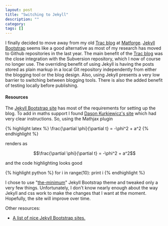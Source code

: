 ```yaml
---
layout: post
title: "Switching to Jekyll"
description: ""
category: 
tags: []
---
```


I finally decided to move away from my old [Trac blog][TracBlog] at
[Matforge](http://matforge.org). [Jekyll Bootstrap][JekyllBootstrap]
seems like a good alternative as most of my research has moved to
Github repositories in the last year. The main benefit of the
[Trac blog][TracBlog] was the close integration with the Subversion
repository, which I now of course no longer use.  The overriding
benefit of using Jekyll is having the posts stored as plain markup in
a local Git repository independently from either the blogging tool or
the blog design. Also, using Jekyll presents a very low barrier to
switching between blogging tools. There is also the added benefit of
testing locally before publishing.

#### Resources

The [Jekyll Bootstrap site][JekyllBootstrap] has most of the
requirements for setting up the blog. To add in maths support I found
[Dason Kurkiewicz's site](http://dasonk.github.com/blog/2012/10/09/Using-Jekyll-and-Mathjax/)
which had very clear instructions.  So, using the Mathjax plugin

{% highlight latex %}
\frac{\partial \phi}{\partial t} = -\phi^2 + a^2
{% endhighlight %}

renders as

$$\frac{\partial \phi}{\partial t} = -\phi^2 + a^2$$

and the code highlighting looks good

{% highlight python %}
for i in range(10):
    print i
{% endhighlight %}

I chose to use
"[the-minimum](http://themes.jekyllbootstrap.com/preview/the-minimum/)"
Jekyll Bootstrap theme and tweaked only a very few
things. Unfortunately, I don't know nearly enough about the way Jekyll
and css work to make the changes that I want at the moment. Hopefully,
the site will improve over time.

Other resources:

  * [A list of nice Jekyll Bootstrap sites.](https://github.com/mojombo/jekyll/wiki/Sites)
  
[TracBlog]: http://matforge.org/wd15/blog
[JekyllBootstrap]: http://jekyllbootstrap.com/
